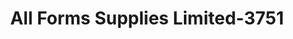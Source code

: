 ---
f_zip-code: 50322
f_state-code: IA
title: All Forms Supplies Limited-3751
f_phone: 515-270-8386
f_city-only: Urbandale
f_address: 7611 Douglas Avenue Suite 32 Urbandale
f_location-unique-id: '3751'
slug: all-forms-supplies-limited-3751
updated-on: '2024-05-30T13:46:58.046Z'
created-on: '2024-05-30T13:36:59.803Z'
published-on: '2024-05-30T13:54:32.469Z'
f_city-state: cms/city/urbandale-ia.md
f_company: cms/company/all-forms-supplies-limited.md
f_state: cms/state/iowa.md
layout: '[payday-loan].html'
tags: payday-loan
---